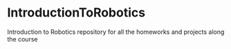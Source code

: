 # IntroductionToRobotics
Introduction to Robotics repository for all the homeworks and projects along the course
